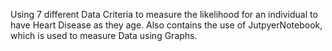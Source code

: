 Using 7 different Data Criteria to measure the likelihood for an individual to have Heart Disease as they age. Also contains the use of JutpyerNotebook, which is used to measure Data using Graphs.
